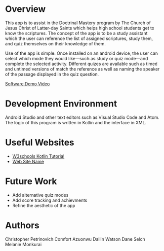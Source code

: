 # Overview

This app is to assist in the Doctrinal Mastery program by The Church of Jesus Christ of Latter-day Saints which helps high school students get to know the scriptures. The concept of the app is to be a study assistant which the user can reference the list of assigned scriptures, study them, and quiz themselves on their knowledge of them. 

Use of the app is simple. Once installed on an android device, the user can select which mode they would like&mdash;such as study or quiz mode&mdash;and complete the selected activity. Different quizes are available such as timed and untimed versions of match the reference as well as naming the speaker of the passage displayed in the quiz question. 

[Software Demo Video](http://youtube.link.goes.here)

# Development Environment

Android Studio and other text editors such as Visual Studio Code and Atom.
The logic of this program is written in Kotlin and the interface in XML.

# Useful Websites

* [W3schools Kotlin Tutorial](https://www.w3schools.com/kotlin/index.php)
* [Web Site Name](http://url.link.goes.here)

# Future Work

* Add alternative quiz modes
* Add score tracking and achievments
* Refine the aesthetic of the app

# Authors
Christopher Petrinovich
Comfort Azuonwu
Dallin Watson
Dane Selch
Melanie Monkurai
